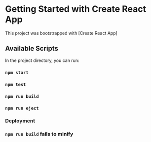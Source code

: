 # Getting Started with Create React App

This project was bootstrapped with [Create React App]

## Available Scripts

In the project directory, you can run:

### `npm start`



### `npm test`



### `npm run build`



### `npm run eject`



### Deployment



### `npm run build` fails to minify

